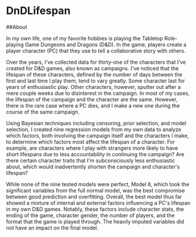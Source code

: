 # DnDLifespan

##About

In my own life, one of my favorite hobbies is playing the Tabletop Role-playing Game Dungeons and Dragons (D&D). In the game, players create a player character (PC) that they use to tell a collaborative story with others.

Over the years, I've collected data for thirty-one of the characters that I've created for D&D games, also known as campaigns. I've noticed that the lifespan of these characters, defined by the number of days between the first and last time I play them, tend to vary greatly. Some character last for years of enthusiastic play. Other characters, however, sputter out after a mere couple weeks due to disinterest in the campaign. In most of my cases, the lifespan of the campaign and the character are the same. However, there is the rare case where a PC dies, and I make a new one during the course of the same campaign.

Using Bayesian techniques including censoring, prior selection, and model selection, I created nine regression models from my own data to analyze which factors, both involving the campaign itself and the characters I make, to determine which factors most affect the lifespan of a character. For example, are characters where I play with strangers more likely to have short lifespans due to less accountability in continuing the campaign? Are there certain character traits that I'm subconsciously less enthusiastic about, which would inadvertently shorten the campaign and character's lifespan?

While none of the nine tested models were perfect, Model 8, which took the significant variables from the full normal model, was the best compromise between good prediction and overfitting. Overall, the best model thus far showed a mixture of internal and external factors influencing a PC's lifespan in my own D&D games. Notably, these factors include character stats, the ending of the game, character gender, the number of players, and the format that the game is played through. The heavily imputed variables did not have an impact on the final model.
